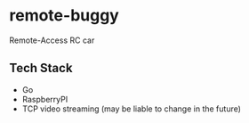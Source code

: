 # remote-buggy

Remote-Access RC car

## Tech Stack

- Go
- RaspberryPI
- TCP video streaming (may be liable to change in the future)
